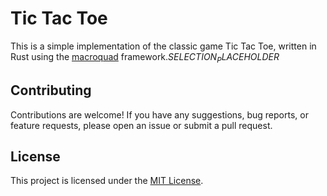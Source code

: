 # Tic Tac Toe


This is a simple implementation of the classic game Tic Tac Toe, written in Rust using the [macroquad](https://github.com/not-fl3/macroquad) framework.$SELECTION_PLACEHOLDER$

## Contributing

Contributions are welcome! If you have any suggestions, bug reports, or feature requests, please open an issue or submit a pull request.

## License

This project is licensed under the [MIT License](LICENSE).

